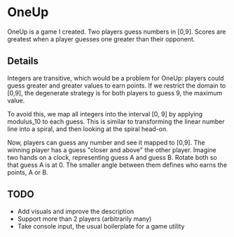 # OneUp
OneUp is a game I created. Two players guess numbers in [0,9]. Scores are greatest when a player guesses one greater than their opponent.

## Details
Integers are transitive, which would be a problem for OneUp: players could guess greater and greater values to earn points. If we restrict the domain to [0,9], the degenerate strategy is for both players to guess 9, the maximum value.

To avoid this, we map all integers into the interval [0, 9] by applying modulus_10 to each guess. This is similar to transforming the linear number line into a spiral, and then looking at the spiral head-on. 

Now, players can guess any number and see it mapped to [0,9]. The winning player has a guess "closer and above" the other player. Imagine two hands on a clock, representing guess A and guess B. Rotate both so that guess A is at 0. The smaller angle between them defines who earns the points, A or B.

## TODO

* Add visuals and improve the description
* Support more than 2 players (arbitrarily many)
* Take console input, the usual boilerplate for a game utility
